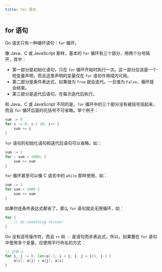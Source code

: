 ```yaml
---
title: for 语句
---
```


## for 语句

Go 语言只有一种循环语句：`for` 循环。

像 Java、C 或 JavaScript 那样，基本的 `for` 循环有三个部分，用两个分号隔开，其中：

* 第一部分是初始化语句，只在 `for` 循环开始时执行一次。这一部分应该是一个短变量声明，而且这里声明的变量仅在 `for` 语句作用域内可用。
* 第二部分是条件表达式，如果值为 `True` 就会迭代。一旦值为 `False`，循环就会结束。
* 第三部分是迭代后语句，在每次迭代后执行。

和 Java、C 或 JavaScript 不同的是，`for` 循环中的三个部分没有被括号括起来，而且 `for` 循环后面的花括号不可省略。举个例子：

```go
sum := 0
for i := 0; i < 10; i++ {
    sum += i
}
```

`for` 语句的初始化语句和迭代后语句可以省略，如：

```go
sum := 1
for ; sum < 1000; {
    sum += sum
}
```

`for` 循环甚至可以像 C 语言中的 `while` 那样使用，如：

```go
sum := 1
for sum < 1000 {
    sum += sum
}
```

如果你连条件表达式都省了，那么 `for` 语句就会无限循环，如：

```go
for {
    // do something forever
}
```

Go 没有逗号操作符，而且 `++` 和 `--` 是语句而非表达式，所以，如果要在 `for` 语句中使用多个变量，应使用平行命名的方式：

```go
// 反转 a
for i, j := 0, len(a)-1; i < j; i, j = i+1, j-1 {
	a[i], a[j] = a[j], a[i]
}
```